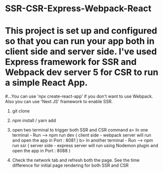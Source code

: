 # SSR-CSR-Express-Webpack-React
# This project is set up and configured so that you can run your app both in client side and server side. I've used Express framework for SSR and Webpack dev server 5 for CSR to run a simple React App. 
#...You can use 'npx create-react-app' if you don't want to use Webpack. Also you can use 'Next JS' framework to enable SSR. 

1. git clone
2. npm install / yarn add 
3. open two terminal to trigger both SSR and CSR command 
   a> In one terminal - Run -->  npm run dev  ( client side - webpack server will run and open the app in Port : 8081 )
   b> In another terminal - Run --> npm run ssr ( server side - express server will run using Nodemon plugin and open the app in Port : 8088 ) 
   
 4. Check the network tab and refresh both the page. See the time difference for initial page rendering for both SSR and CSR
